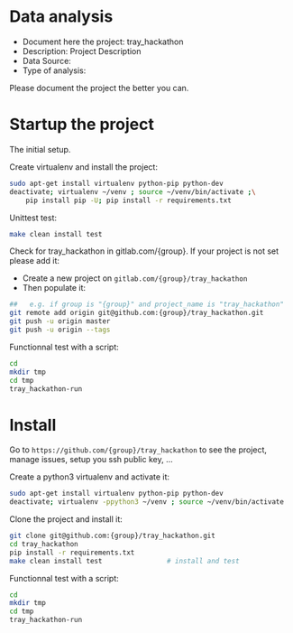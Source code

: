 # Data analysis
- Document here the project: tray_hackathon
- Description: Project Description
- Data Source:
- Type of analysis:

Please document the project the better you can.

# Startup the project

The initial setup.

Create virtualenv and install the project:
```bash
sudo apt-get install virtualenv python-pip python-dev
deactivate; virtualenv ~/venv ; source ~/venv/bin/activate ;\
    pip install pip -U; pip install -r requirements.txt
```

Unittest test:
```bash
make clean install test
```

Check for tray_hackathon in gitlab.com/{group}.
If your project is not set please add it:

- Create a new project on `gitlab.com/{group}/tray_hackathon`
- Then populate it:

```bash
##   e.g. if group is "{group}" and project_name is "tray_hackathon"
git remote add origin git@github.com:{group}/tray_hackathon.git
git push -u origin master
git push -u origin --tags
```

Functionnal test with a script:

```bash
cd
mkdir tmp
cd tmp
tray_hackathon-run
```

# Install

Go to `https://github.com/{group}/tray_hackathon` to see the project, manage issues,
setup you ssh public key, ...

Create a python3 virtualenv and activate it:

```bash
sudo apt-get install virtualenv python-pip python-dev
deactivate; virtualenv -ppython3 ~/venv ; source ~/venv/bin/activate
```

Clone the project and install it:

```bash
git clone git@github.com:{group}/tray_hackathon.git
cd tray_hackathon
pip install -r requirements.txt
make clean install test                # install and test
```
Functionnal test with a script:

```bash
cd
mkdir tmp
cd tmp
tray_hackathon-run
```
